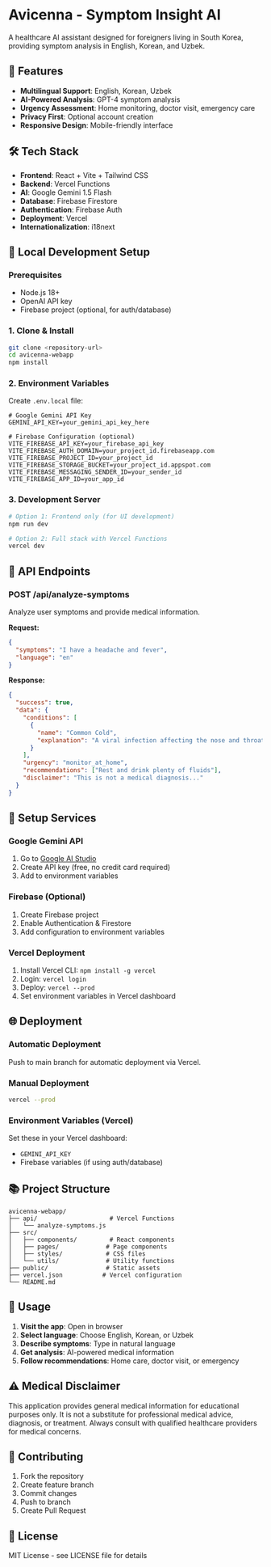 # Avicenna - Symptom Insight AI

A healthcare AI assistant designed for foreigners living in South Korea, providing symptom analysis in English, Korean, and Uzbek.

## 🏥 Features

- **Multilingual Support**: English, Korean, Uzbek
- **AI-Powered Analysis**: GPT-4 symptom analysis
- **Urgency Assessment**: Home monitoring, doctor visit, emergency care
- **Privacy First**: Optional account creation
- **Responsive Design**: Mobile-friendly interface

## 🛠️ Tech Stack

- **Frontend**: React + Vite + Tailwind CSS
- **Backend**: Vercel Functions
- **AI**: Google Gemini 1.5 Flash
- **Database**: Firebase Firestore
- **Authentication**: Firebase Auth
- **Deployment**: Vercel
- **Internationalization**: i18next

## 🚀 Local Development Setup

### Prerequisites
- Node.js 18+
- OpenAI API key
- Firebase project (optional, for auth/database)

### 1. Clone & Install
```bash
git clone <repository-url>
cd avicenna-webapp
npm install
```

### 2. Environment Variables
Create `.env.local` file:
```env
# Google Gemini API Key
GEMINI_API_KEY=your_gemini_api_key_here

# Firebase Configuration (optional)
VITE_FIREBASE_API_KEY=your_firebase_api_key
VITE_FIREBASE_AUTH_DOMAIN=your_project_id.firebaseapp.com
VITE_FIREBASE_PROJECT_ID=your_project_id
VITE_FIREBASE_STORAGE_BUCKET=your_project_id.appspot.com
VITE_FIREBASE_MESSAGING_SENDER_ID=your_sender_id
VITE_FIREBASE_APP_ID=your_app_id
```

### 3. Development Server
```bash
# Option 1: Frontend only (for UI development)
npm run dev

# Option 2: Full stack with Vercel Functions
vercel dev
```

## 📱 API Endpoints

### POST /api/analyze-symptoms
Analyze user symptoms and provide medical information.

**Request:**
```json
{
  "symptoms": "I have a headache and fever",
  "language": "en"
}
```

**Response:**
```json
{
  "success": true,
  "data": {
    "conditions": [
      {
        "name": "Common Cold",
        "explanation": "A viral infection affecting the nose and throat..."
      }
    ],
    "urgency": "monitor_at_home",
    "recommendations": ["Rest and drink plenty of fluids"],
    "disclaimer": "This is not a medical diagnosis..."
  }
}
```

## 🔧 Setup Services

### Google Gemini API
1. Go to [Google AI Studio](https://aistudio.google.com/)
2. Create API key (free, no credit card required)
3. Add to environment variables

### Firebase (Optional)
1. Create Firebase project
2. Enable Authentication & Firestore
3. Add configuration to environment variables

### Vercel Deployment
1. Install Vercel CLI: `npm install -g vercel`
2. Login: `vercel login`
3. Deploy: `vercel --prod`
4. Set environment variables in Vercel dashboard

## 🌐 Deployment

### Automatic Deployment
Push to main branch for automatic deployment via Vercel.

### Manual Deployment
```bash
vercel --prod
```

### Environment Variables (Vercel)
Set these in your Vercel dashboard:
- `GEMINI_API_KEY`
- Firebase variables (if using auth/database)

## 📚 Project Structure

```
avicenna-webapp/
├── api/                    # Vercel Functions
│   └── analyze-symptoms.js
├── src/
│   ├── components/         # React components
│   ├── pages/             # Page components
│   ├── styles/            # CSS files
│   └── utils/             # Utility functions
├── public/                # Static assets
├── vercel.json           # Vercel configuration
└── README.md
```

## 🎯 Usage

1. **Visit the app**: Open in browser
2. **Select language**: Choose English, Korean, or Uzbek
3. **Describe symptoms**: Type in natural language
4. **Get analysis**: AI-powered medical information
5. **Follow recommendations**: Home care, doctor visit, or emergency

## ⚠️ Medical Disclaimer

This application provides general medical information for educational purposes only. It is not a substitute for professional medical advice, diagnosis, or treatment. Always consult with qualified healthcare providers for medical concerns.

## 🤝 Contributing

1. Fork the repository
2. Create feature branch
3. Commit changes
4. Push to branch
5. Create Pull Request

## 📄 License

MIT License - see LICENSE file for details
